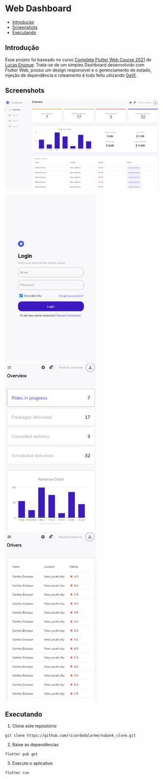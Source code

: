 # Web Dashboard

* [Introdução](#introdução)
* [Screenshots](#screenshots)
* [Executando](#executando)

## Introdução

Esse projeto foi baseado no curso [Complete Flutter Web Course 2021](https://www.youtube.com/watch?v=i6gFRSnE6Ro) de [Lucas Enoque](https://github.com/Santos-Enoque). Trata-se de um simples Dashboard desenvolvido com Flutter Web, possui um design responsivel e o gerenciamento de estado, injeção de dependência e roteamento é todo feito utiizando [GetX](https://pub.dev/packages/get).

## Screenshots
 
<img src="/screenshots/dashboard_large.png"  width="908" />

<p float="left">
  <img src="/screenshots/login.png" width="300" />
  <img src="/screenshots/dashboard_small.png" width="300" />
  <img src="/screenshots/drivers_small.png" width="300" />
</p>

## Executando

1. Clone este repositório

```
git clone https://github.com/ricardodalarme/nubank_clone.git
```

2. Baixe as dependências

```
flutter pub get
```

3. Execute o aplicativo

```
flutter run
```

